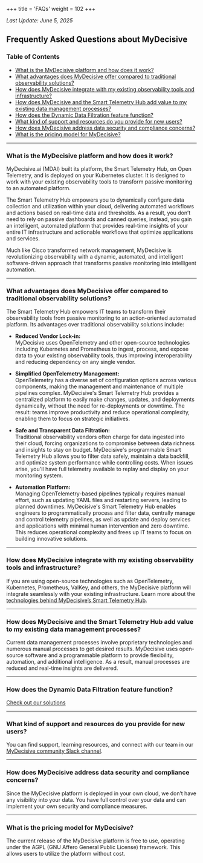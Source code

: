 +++
title = 'FAQs'
weight = 102
+++

_Last Update: June 5, 2025_

## Frequently Asked Questions about MyDecisive

### Table of Contents

- [What is the MyDecisive platform and how does it work?](#what-is-the-mydecisive-platform-and-how-does-it-work)
- [What advantages does MyDecisive offer compared to traditional observability solutions?](#what-advantages-does-mydecisive-offer-compared-to-traditional-observability-solutions)
- [How does MyDecisive integrate with my existing observability tools and infrastructure?](#how-does-mydecisive-integrate-with-my-existing-observability-tools-and-infrastructure)
- [How does MyDecisive and the Smart Telemetry Hub add value to my existing data management processes?](#how-does-mydecisive-and-the-smart-telemetry-hub-add-value-to-my-existing-data-management-processes)
- [How does the Dynamic Data Filtration feature function?](#how-does-the-dynamic-data-filtration-feature-function)
- [What kind of support and resources do you provide for new users?](#what-kind-of-support-and-resources-do-you-provide-for-new-users)
- [How does MyDecisive address data security and compliance concerns?](#how-does-mydecisive-address-data-security-and-compliance-concerns)
- [What is the pricing model for MyDecisive?](#what-is-the-pricing-model-for-mydecisive)

---

### What is the MyDecisive platform and how does it work?

MyDecisive.ai (MDAI) built its platform, the Smart Telemetry Hub, on Open Telemetry, and is deployed on your Kubernetes cluster.  It is designed to work with your existing observability tools to transform passive monitoring to an automated platform.

The Smart Telemetry Hub empowers you to dynamically configure data collection and utilization within your cloud, delivering automated workflows and actions based on real-time data and thresholds. As a result, you don’t need to rely on passive dashboards and canned queries, instead, you gain an intelligent, automated platform that provides real-time insights of your entire IT infrastructure and actionable workflows that optimize applications and services.

Much like Cisco transformed network management, MyDecisive is revolutionizing observability with a dynamic, automated, and intelligent software-driven approach that transforms passive monitoring into intelligent automation.

---

### What advantages does MyDecisive offer compared to traditional observability solutions?

The Smart Telemetry Hub empowers IT teams to transform their observability tools from passive monitoring to an action-oriented automated platform. Its advantages over traditional observability solutions include:

- **Reduced Vendor Lock-in:**  
  MyDecisive uses OpenTelemetry and other open-source technologies including Kubernetes and Prometheus to ingest, process, and expose data to your existing observability tools, thus improving interoperability and reducing dependency on any single vendor.

- **Simplified OpenTelemetry Management:**  
  OpenTelemetry has a diverse set of configuration options across various components, making the management and maintenance of multiple pipelines complex. MyDecisive's Smart Telemetry Hub provides a centralized platform to easily make changes, updates, and deployments dynamically, without the need for re-deployments or downtime. The result: teams improve productivity and reduce operational complexity, enabling them to focus on strategic initiatives.

- **Safe and Transparent Data Filtration:**  
  Traditional observability vendors often charge for data ingested into their cloud, forcing organizations to compromise between data richness and insights to stay on budget. MyDecisive's programmable Smart Telemetry Hub allows you to filter data safely, maintain a data backfill, and optimize system performance while controlling costs. When issues arise, you'll have full telemetry available to replay and display on your monitoring system.

- **Automation Platform:**  
  Managing OpenTelemetry-based pipelines typically requires manual effort, such as updating YAML files and restarting servers, leading to planned downtimes. MyDecisive's Smart Telemetry Hub enables engineers to programmatically process and filter data, centrally manage and control telemetry pipelines, as well as update and deploy services and applications with minimal human intervention and zero downtime. This reduces operational complexity and frees up IT teams to focus on building innovative solutions.

---

<!-- ### Is any specific infrastructure required to implement MyDecisive?
[Link to system requirements]

--- -->

### How does MyDecisive integrate with my existing observability tools and infrastructure?

If you are using open-source technologies such as OpenTelemetry, Kubernetes, Prometheus, ValKey, and others, the MyDecisive platform will integrate seamlessly with your existing infrastructure. Learn more about the [technologies behind MyDecisive’s Smart Telemetry Hub](https://docs.mydecisive.ai/overview/architecture/index.html).

---

### How does MyDecisive and the Smart Telemetry Hub add value to my existing data management processes?

Current data management processes involve proprietary technologies and numerous manual processes to get desired results. MyDecisive uses open-source software and a programmable platform to provide flexibility, automation, and additional intelligence. As a result, manual processes are reduced and real-time insights are delivered.

---

### How does the Dynamic Data Filtration feature function?
[Check out our solutions](/solutions)

---

### What kind of support and resources do you provide for new users?

You can find support, learning resources, and connect with our team in our [MyDecisive community Slack channel](https://communityinviter.com/apps/mydecisivecommunity/octobuddy).

---

### How does MyDecisive address data security and compliance concerns?

Since the MyDecisive platform is deployed in your own cloud, we don’t have any visibility into your data. You have full control over your data and can implement your own security and compliance measures.    

---

### What is the pricing model for MyDecisive?

The current release of the MyDecisive platform is free to use, operating under the AGPL (GNU Affero General Public License) framework. This allows users to utilize the platform without cost.  